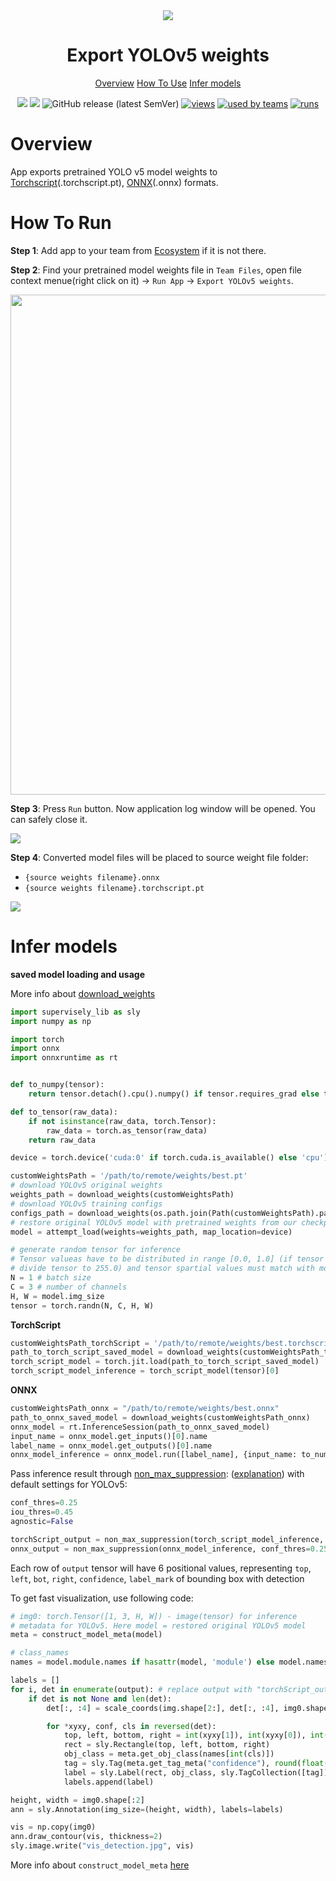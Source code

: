 <div align="center" markdown>
<img src="https://i.imgur.com/VwuZNID.png"/>

# Export YOLOv5 weights

<p align="center">
  <a href="#Overview">Overview</a>
  <a href="#How-To-Use">How To Use</a>
  <a href="#Infer-models">Infer models</a>
</p>

[![](https://img.shields.io/badge/supervisely-ecosystem-brightgreen)](https://ecosystem.supervise.ly/apps/supervisely-ecosystem/yolov5/supervisely/export_weights)
[![](https://img.shields.io/badge/slack-chat-green.svg?logo=slack)](https://supervise.ly/slack)
![GitHub release (latest SemVer)](https://img.shields.io/github/v/release/supervisely-ecosystem/yolov5)
[![views](https://app.supervise.ly/public/api/v3/ecosystem.counters?repo=supervisely-ecosystem/yolov5/supervisely/export_weights&counter=views&label=views)](https://supervise.ly)
[![used by teams](https://app.supervise.ly/public/api/v3/ecosystem.counters?repo=supervisely-ecosystem/yolov5/supervisely/export_weights&counter=downloads&label=used%20by%20teams)](https://supervise.ly)
[![runs](https://app.supervise.ly/public/api/v3/ecosystem.counters?repo=supervisely-ecosystem/yolov5/supervisely/export_weights&counter=runs&label=runs&123)](https://supervise.ly)

</div>

# Overview

App exports pretrained YOLO v5 model weights to [Torchscript](https://pytorch.org/docs/stable/jit.html?highlight=model%20features)(.torchscript.pt), [ONNX](https://onnx.ai/index.html)(.onnx) formats. 

# How To Run
**Step 1**: Add app to your team from [Ecosystem](https://ecosystem.supervise.ly/apps/import-mot-format) if it is not there.

**Step 2**: Find your pretrained model weights file in `Team Files`, open file context menue(right click on it) -> `Run App` -> `Export YOLOv5 weights`.

<img src="https://i.imgur.com/uzMlQ2e.png" width="800px"/>

**Step 3**: Press `Run` button. Now application log window will be opened. You can safely close it.

<img src="https://i.imgur.com/zjXgxhg.png"/>

**Step 4**: Converted model files will be placed to source weight file folder:
 - `{source weights filename}.onnx`
 - `{source weights filename}.torchscript.pt`

<img src="https://i.imgur.com/Xk2Gzr0.png"/>

# Infer models

**saved model loading and usage**

More info about [download_weights](https://github.com/supervisely-ecosystem/yolov5/blob/81f30df7c56e7b7957dec53704c1ba2a8663a603/supervisely/export_weights/src/sly_export_weights.py#L79)
```python
import supervisely_lib as sly
import numpy as np

import torch
import onnx
import onnxruntime as rt


def to_numpy(tensor):
    return tensor.detach().cpu().numpy() if tensor.requires_grad else tensor.cpu().numpy()

def to_tensor(raw_data):
    if not isinstance(raw_data, torch.Tensor):
        raw_data = torch.as_tensor(raw_data)    
    return raw_data

device = torch.device('cuda:0' if torch.cuda.is_available() else 'cpu')

customWeightsPath = '/path/to/remote/weights/best.pt'
# download YOLOv5 original weights
weights_path = download_weights(customWeightsPath)
# download YOLOv5 training configs
configs_path = download_weights(os.path.join(Path(customWeightsPath).parents[1], 'opt.yaml'))
# restore original YOLOv5 model with pretrained weights from our checkpoint
model = attempt_load(weights=weights_path, map_location=device)

# generate random tensor for inference
# Tensor valueas have to be distributed in range [0.0, 1.0] (if tensor values distributed in range [0, 255], 
# divide tensor to 255.0) and tensor spartial values must match with model input image's spartial values:
N = 1 # batch size
C = 3 # number of channels
H, W = model.img_size
tensor = torch.randn(N, C, H, W)
```
**TorchScript**
```python
customWeightsPath_torchScript = '/path/to/remote/weights/best.torchscript.pt'
path_to_torch_script_saved_model = download_weights(customWeightsPath_torchScript)
torch_script_model = torch.jit.load(path_to_torch_script_saved_model)
torch_script_model_inference = torch_script_model(tensor)[0]
```
**ONNX**
```python
customWeightsPath_onnx = "/path/to/remote/weights/best.onnx"
path_to_onnx_saved_model = download_weights(customWeightsPath_onnx)
onnx_model = rt.InferenceSession(path_to_onnx_saved_model)
input_name = onnx_model.get_inputs()[0].name
label_name = onnx_model.get_outputs()[0].name
onnx_model_inference = onnx_model.run([label_name], {input_name: to_numpy(tensor).astype(np.float32)})[0]
```
Pass inference result through [non_max_suppression](https://github.com/supervisely-ecosystem/yolov5/blob/0138090cd8d6f15e088246f16ca3240854bbba12/utils/general.py#L455): ([explanation](https://towardsdatascience.com/non-maximum-suppression-nms-93ce178e177c)) with default settings for YOLOv5: 

```python
conf_thres=0.25
iou_thres=0.45
agnostic=False

torchScript_output = non_max_suppression(torch_script_model_inference, conf_thres=0.25, iou_thres=0.45, agnostic=False)
onnx_output = non_max_suppression(onnx_model_inference, conf_thres=0.25, iou_thres=0.45, agnostic=False)
```
Each row of `output` tensor will have 6 positional values, representing `top`, `left`, `bot`, `right`, `confidence`, `label_mark` of bounding box with detection

To get fast visualization, use following code:
```python
# img0: torch.Tensor([1, 3, H, W]) - image(tensor) for inference
# metadata for YOLOv5. Here model = restored original YOLOv5 model
meta = construct_model_meta(model)

# class_names
names = model.module.names if hasattr(model, 'module') else model.names

labels = []
for i, det in enumerate(output): # replace output with "torchScript_output" or "onnx_output"
    if det is not None and len(det):
        det[:, :4] = scale_coords(img.shape[2:], det[:, :4], img0.shape).round()

        for *xyxy, conf, cls in reversed(det):
            top, left, bottom, right = int(xyxy[1]), int(xyxy[0]), int(xyxy[3]), int(xyxy[2])
            rect = sly.Rectangle(top, left, bottom, right)
            obj_class = meta.get_obj_class(names[int(cls)])
            tag = sly.Tag(meta.get_tag_meta("confidence"), round(float(conf), 4))
            label = sly.Label(rect, obj_class, sly.TagCollection([tag]))
            labels.append(label)

height, width = img0.shape[:2]
ann = sly.Annotation(img_size=(height, width), labels=labels)

vis = np.copy(img0)
ann.draw_contour(vis, thickness=2)
sly.image.write("vis_detection.jpg", vis)
```

More info about `construct_model_meta` [here](https://github.com/supervisely-ecosystem/yolov5/blob/0138090cd8d6f15e088246f16ca3240854bbba12/supervisely/serve/src/nn_utils.py#L16)
